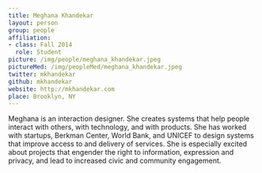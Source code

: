 ```yaml
---
title: Meghana Khandekar
layout: person
group: people
affiliation:
- class: Fall 2014
  role: Student
picture: /img/people/meghana_khandekar.jpeg
pictureMed: /img/peopleMed/meghana_khandekar.jpeg
twitter: mkhandekar
github: mkhandekar
website: http://mkhandekar.com
place: Brooklyn, NY
---
```

Meghana is an interaction designer. She creates systems that help people interact with others, with technology, and with products. She has worked with startups, Berkman Center, World Bank, and UNICEF to design systems that improve access to and delivery of services. She is especially excited about projects that engender the right to information, expression and privacy, and lead to increased civic and community engagement.